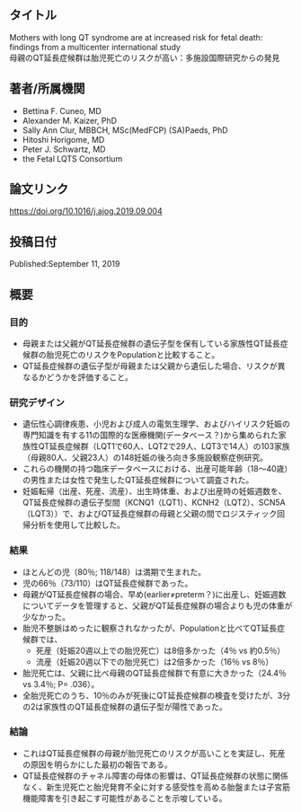 ## タイトル
Mothers with long QT syndrome are at increased risk for fetal death: findings from a multicenter international study  
母親のQT延長症候群は胎児死亡のリスクが高い：多施設国際研究からの発見

## 著者/所属機関
* Bettina F. Cuneo, MD 
* Alexander M. Kaizer, PhD
* Sally Ann Clur, MBBCH, MSc(MedFCP) (SA)Paeds, PhD
* Hitoshi Horigome, MD
* Peter J. Schwartz, MD
* the Fetal LQTS Consortium

## 論文リンク
https://doi.org/10.1016/j.ajog.2019.09.004

## 投稿日付
Published:September 11, 2019

## 概要
### 目的
* 母親または父親がQT延長症候群の遺伝子型を保有している家族性QT延長症候群の胎児死亡のリスクをPopulationと比較すること。  
* QT延長症候群の遺伝子型が母親または父親から遺伝した場合、リスクが異なるかどうかを評価すること。
### 研究デザイン
* 遺伝性心調律疾患、小児および成人の電気生理学、およびハイリスク妊娠の専門知識を有する11の国際的な医療機関(データベース？)から集められた家族性QT延長症候群（LQT1で60人、LQT2で29人、LQT3で14人）の103家族（母親80人、父親23人）の148妊娠の後ろ向き多施設観察症例研究。
* これらの機関の持つ臨床データベースにおける、出産可能年齢（18〜40歳）の男性または女性で発生したQT延長症候群について調査された。
* 妊娠転帰（出産、死産、流産）、出生時体重、および出産時の妊娠週数を、QT延長症候群の遺伝子型間（KCNQ1（LQT1）、KCNH2（LQT2）、SCN5A（LQT3））で、およびQT延長症候群の母親と父親の間でロジスティック回帰分析を使用して比較した。
### 結果
* ほとんどの児（80％; 118/148）は満期で生まれた。
* 児の66％（73/110）はQT延長症候群であった。
* 母親がQT延長症候群の場合、早め(earlier≠preterm？)に出産し、妊娠週数についてデータを管理すると、父親がQT延長症候群の場合よりも児の体重が少なかった。
* 胎児不整脈はめったに観察されなかったが、Populationと比べてQT延長症候群では、
  * 死産（妊娠20週以上での胎児死亡）は8倍多かった（4％ vs 約0.5％）
  * 流産（妊娠20週以下での胎児死亡）は2倍多かった（16％ vs 8％）
* 胎児死亡は、父親に比べ母親のQT延長症候群で有意に大きかった（24.4％ vs 3.4％; P= .036）。
* 全胎児死亡のうち、10％のみが死後にQT延長症候群の検査を受けたが、3分の2は家族性のQT延長症候群の遺伝子型が陽性であった。
### 結論
* これはQT延長症候群の母親が胎児死亡のリスクが高いことを実証し、死産の原因を明らかにした最初の報告である。
* QT延長症候群のチャネル障害の母体の影響は、QT延長症候群の状態に関係なく、新生児死亡と胎児発育不全に対する感受性を高める胎盤または子宮筋機能障害を引き起こす可能性があることを示唆している。
